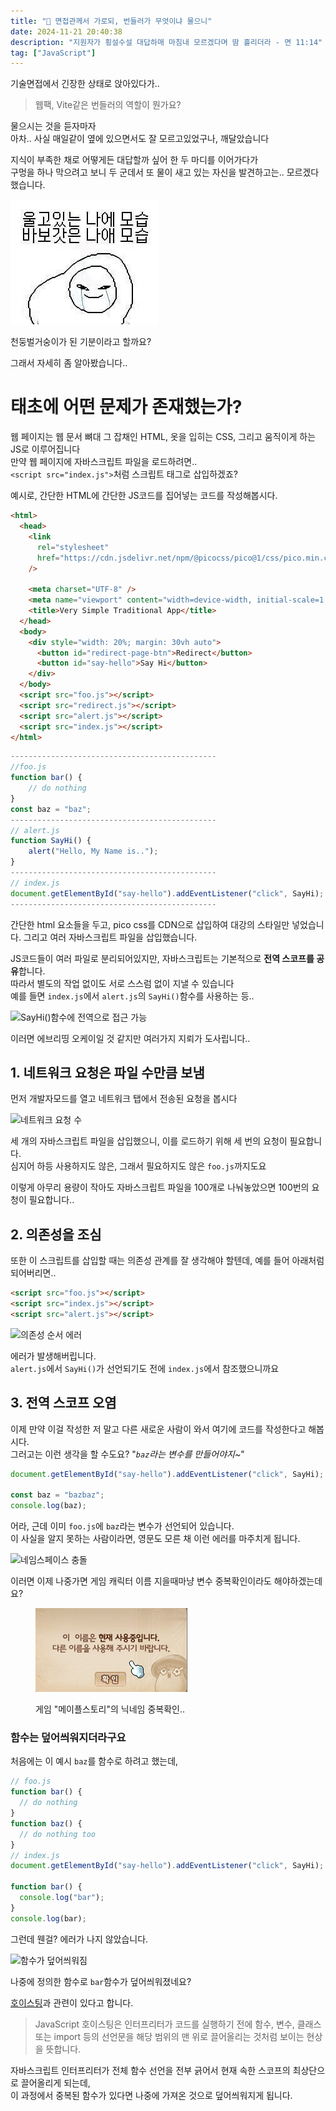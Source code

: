 ```yaml
---
title: "🎁 면접관께서 가로되, 번들러가 무엇이냐 물으니"
date: 2024-11-21 20:40:38
description: "지원자가 횡설수설 대답하매 마침내 모르겠다며 땀 흘리더라 - 면 11:14"
tag: ["JavaScript"]
---
```


기술면접에서 긴장한 상태로 앉아있다가..

> 웹팩, Vite같은 번들러의 역할이 뭔가요?

물으시는 것을 듣자마자  
아차.. 사실 매일같이 옆에 있으면서도 잘 모르고있었구나, 깨달았습니다

지식이 부족한 채로 어떻게든 대답할까 싶어 한 두 마디를 이어가다가  
구멍을 하나 막으려고 보니 두 군데서 또 물이 새고 있는 자신을 발견하고는.. 모르겠다 했습니다.

![바보갓은 나애모습](image.png)

천둥벌거숭이가 된 기분이라고 할까요?

그래서 자세히 좀 알아봤습니다..

# 태초에 어떤 문제가 존재했는가?

웹 페이지는 웹 문서 뼈대 그 잡채인 HTML, 옷을 입히는 CSS, 그리고 움직이게 하는 JS로 이루어집니다  
만약 웹 페이지에 자바스크립트 파일을 로드하려면..  
`<script src="index.js">`처럼 스크립트 태그로 삽입하겠죠?

예시로, 간단한 HTML에 간단한 JS코드를 집어넣는 코드를 작성해봅시다.

```html
<html>
  <head>
    <link
      rel="stylesheet"
      href="https://cdn.jsdelivr.net/npm/@picocss/pico@1/css/pico.min.css"
    />

    <meta charset="UTF-8" />
    <meta name="viewport" content="width=device-width, initial-scale=1.0" />
    <title>Very Simple Traditional App</title>
  </head>
  <body>
    <div style="width: 20%; margin: 30vh auto">
      <button id="redirect-page-btn">Redirect</button>
      <button id="say-hello">Say Hi</button>
    </div>
  </body>
  <script src="foo.js"></script>
  <script src="redirect.js"></script>
  <script src="alert.js"></script>
  <script src="index.js"></script>
</html>
```

```js
----------------------------------------------
//foo.js
function bar() {
    // do nothing
}
const baz = "baz";
----------------------------------------------
// alert.js
function SayHi() {
    alert("Hello, My Name is..");
}
----------------------------------------------
// index.js
document.getElementById("say-hello").addEventListener("click", SayHi);
----------------------------------------------
```

간단한 html 요소들을 두고, pico css를 CDN으로 삽입하여 대강의 스타일만 넣었습니다.
그리고 여러 자바스크립트 파일을 삽입했습니다.

JS코드들이 여러 파일로 분리되어있지만, 자바스크립트는 기본적으로 **전역 스코프를 공유**합니다.  
따라서 별도의 작업 없이도 서로 스스럼 없이 지낼 수 있습니다  
예를 들면 `index.js`에서 `alert.js`의 `SayHi()`함수를 사용하는 등..

![SayHi()함수에 전역으로 접근 가능](https://i.imgur.com/RzrUEYF.png)

이러면 에브리띵 오케이일 것 같지만 여러가지 지뢰가 도사립니다..

## 1. 네트워크 요청은 파일 수만큼 보냄

먼저 개발자모드를 열고 네트워크 탭에서 전송된 요청을 봅시다

![네트워크 요청 수](https://i.imgur.com/R1jGjuj.png)

세 개의 자바스크립트 파일을 삽입했으니, 이를 로드하기 위해 세 번의 요청이 필요합니다.  
심지어 하등 사용하지도 않은, 그래서 필요하지도 않은 `foo.js`까지도요

이렇게 아무리 용량이 작아도 자바스크립트 파일을 100개로 나눠놓았으면 100번의 요청이 필요합니다..

## 2. 의존성을 조심

또한 이 스크립트를 삽입할 때는 의존성 관계를 잘 생각해야 할텐데, 예를 들어 아래처럼 되어버리면..

```html
<script src="foo.js"></script>
<script src="index.js"></script>
<script src="alert.js"></script>
```

![의존성 순서 에러](https://i.imgur.com/1HWTAYV.png)

에러가 발생해버립니다.  
`alert.js`에서 `SayHi()`가 선언되기도 전에 `index.js`에서 참조했으니까요

## 3. 전역 스코프 오염

이제 만약 이걸 작성한 저 말고 다른 새로운 사람이 와서 여기에 코드를 작성한다고 해봅시다.  
그러고는 이런 생각을 할 수도요? "_`baz`라는 변수를 만들어야지~_"

```js
document.getElementById("say-hello").addEventListener("click", SayHi);

const baz = "bazbaz";
console.log(baz);
```

어라, 근데 이미 `foo.js`에 `baz`라는 변수가 선언되어 있습니다.  
이 사실을 알지 못하는 사람이라면, 영문도 모른 채 이런 에러를 마주치게 됩니다.

![네임스페이스 충돌](https://i.imgur.com/Vo20nJt.png)

이러면 이제 나중가면 게임 캐릭터 이름 지을때마냥 변수 중복확인이라도 해야하겠는데요?

<figure>

![메이플스토리 중복이름](image-1.png)

<figcaption>게임 "메이플스토리"의 닉네임 중복확인..</figcaption>

</figure>

### 함수는 덮어씌워지더라구요

처음에는 이 예시 `baz`를 함수로 하려고 했는데,

```js
// foo.js
function bar() {
  // do nothing
}
function baz() {
  // do nothing too
}
// index.js
document.getElementById("say-hello").addEventListener("click", SayHi);

function bar() {
  console.log("bar");
}
console.log(bar);
```

그런데 웬걸? 에러가 나지 않았습니다.

![함수가 덮어씌워짐](https://i.imgur.com/urfFDa5.png)

나중에 정의한 함수로 `bar`함수가 덮어씌워졌네요?

[호이스팅](https://developer.mozilla.org/ko/docs/Glossary/Hoisting)과 관련이 있다고 합니다.

> JavaScript 호이스팅은 인터프리터가 코드를 실행하기 전에 함수, 변수, 클래스 또는 import 등의 선언문을 해당 범위의 맨 위로 끌어올리는 것처럼 보이는 현상을 뜻합니다.

자바스크립트 인터프리터가 전체 함수 선언을 전부 긁어서 현재 속한 스코프의 최상단으로 끌어올리게 되는데,  
이 과정에서 중복된 함수가 있다면 나중에 가져온 것으로 덮어씌워지게 됩니다.

